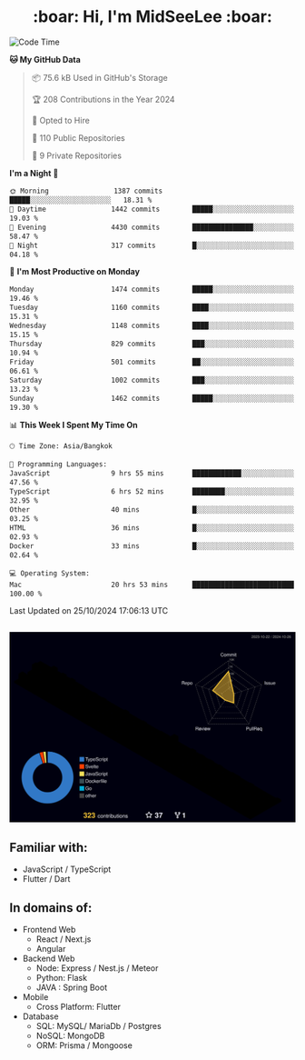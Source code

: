 <h1 align="center"> :boar: Hi, I'm MidSeeLee :boar:</h1>
 
<!--START_SECTION:waka-->
![Code Time](http://img.shields.io/badge/Code%20Time-2%2C130%20hrs%2041%20mins-blue)

**🐱 My GitHub Data** 

> 📦 75.6 kB Used in GitHub's Storage 
 > 
> 🏆 208 Contributions in the Year 2024
 > 
> 💼 Opted to Hire
 > 
> 📜 110 Public Repositories 
 > 
> 🔑 9 Private Repositories 
 > 
**I'm a Night 🦉** 

```text
🌞 Morning                1387 commits        █████░░░░░░░░░░░░░░░░░░░░   18.31 % 
🌆 Daytime                1442 commits        █████░░░░░░░░░░░░░░░░░░░░   19.03 % 
🌃 Evening                4430 commits        ███████████████░░░░░░░░░░   58.47 % 
🌙 Night                  317 commits         █░░░░░░░░░░░░░░░░░░░░░░░░   04.18 % 
```
📅 **I'm Most Productive on Monday** 

```text
Monday                   1474 commits        █████░░░░░░░░░░░░░░░░░░░░   19.46 % 
Tuesday                  1160 commits        ████░░░░░░░░░░░░░░░░░░░░░   15.31 % 
Wednesday                1148 commits        ████░░░░░░░░░░░░░░░░░░░░░   15.15 % 
Thursday                 829 commits         ███░░░░░░░░░░░░░░░░░░░░░░   10.94 % 
Friday                   501 commits         ██░░░░░░░░░░░░░░░░░░░░░░░   06.61 % 
Saturday                 1002 commits        ███░░░░░░░░░░░░░░░░░░░░░░   13.23 % 
Sunday                   1462 commits        █████░░░░░░░░░░░░░░░░░░░░   19.30 % 
```


📊 **This Week I Spent My Time On** 

```text
🕑︎ Time Zone: Asia/Bangkok

💬 Programming Languages: 
JavaScript               9 hrs 55 mins       ████████████░░░░░░░░░░░░░   47.56 % 
TypeScript               6 hrs 52 mins       ████████░░░░░░░░░░░░░░░░░   32.95 % 
Other                    40 mins             █░░░░░░░░░░░░░░░░░░░░░░░░   03.25 % 
HTML                     36 mins             █░░░░░░░░░░░░░░░░░░░░░░░░   02.93 % 
Docker                   33 mins             █░░░░░░░░░░░░░░░░░░░░░░░░   02.64 % 

💻 Operating System: 
Mac                      20 hrs 53 mins      █████████████████████████   100.00 % 
```


 Last Updated on 25/10/2024 17:06:13 UTC
<!--END_SECTION:waka-->

##

![](./profile-3d-contrib/profile-night-rainbow.svg)

## Familiar with:
- JavaScript / TypeScript
- Flutter / Dart

## In domains of:
- Frontend Web
  - React / Next.js
  - Angular
- Backend Web
  - Node: Express / Nest.js / Meteor
  - Python: Flask
  - JAVA : Spring Boot
- Mobile
  - Cross Platform: Flutter
- Database
  - SQL: MySQL/ MariaDb / Postgres
  - NoSQL: MongoDB
  - ORM: Prisma / Mongoose
